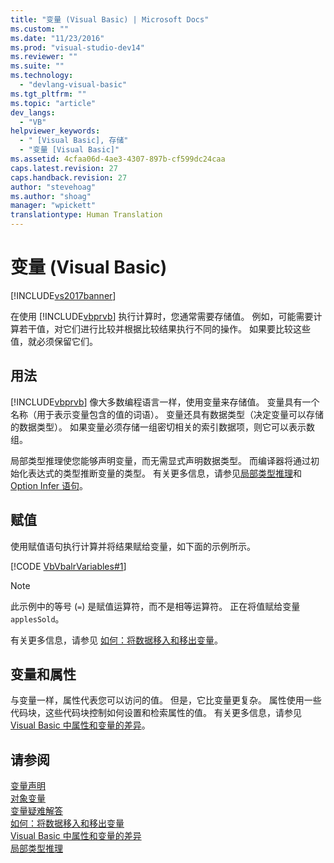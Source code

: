 ```yaml
---
title: "变量 (Visual Basic) | Microsoft Docs"
ms.custom: ""
ms.date: "11/23/2016"
ms.prod: "visual-studio-dev14"
ms.reviewer: ""
ms.suite: ""
ms.technology: 
  - "devlang-visual-basic"
ms.tgt_pltfrm: ""
ms.topic: "article"
dev_langs: 
  - "VB"
helpviewer_keywords: 
  - " [Visual Basic], 存储"
  - "变量 [Visual Basic]"
ms.assetid: 4cfaa06d-4ae3-4307-897b-cf599dc24caa
caps.latest.revision: 27
caps.handback.revision: 27
author: "stevehoag"
ms.author: "shoag"
manager: "wpickett"
translationtype: Human Translation
---
```

# 变量 (Visual Basic)
[!INCLUDE[vs2017banner](../../../../csharp/includes/vs2017banner.md)]

在使用 [!INCLUDE[vbprvb](../../../../csharp/programming-guide/concepts/linq/includes/vbprvb_md.md)] 执行计算时，您通常需要存储值。  例如，可能需要计算若干值，对它们进行比较并根据比较结果执行不同的操作。  如果要比较这些值，就必须保留它们。  
  
## 用法  
 [!INCLUDE[vbprvb](../../../../csharp/programming-guide/concepts/linq/includes/vbprvb_md.md)] 像大多数编程语言一样，使用变量来存储值。  变量具有一个名称（用于表示变量包含的值的词语）。  变量还具有数据类型（决定变量可以存储的数据类型）。  如果变量必须存储一组密切相关的索引数据项，则它可以表示数组。  
  
 局部类型推理使您能够声明变量，而无需显式声明数据类型。  而编译器将通过初始化表达式的类型推断变量的类型。  有关更多信息，请参见[局部类型推理](../../../../visual-basic/programming-guide/language-features/variables/local-type-inference.md)和 [Option Infer 语句](../../../../visual-basic/language-reference/statements/option-infer-statement.md)。  
  
## 赋值  
 使用赋值语句执行计算并将结果赋给变量，如下面的示例所示。  
  
 [!CODE [VbVbalrVariables#1](../CodeSnippet/VS_Snippets_VBCSharp/VbVbalrVariables#1)]  
  
> [!NOTE]
>  此示例中的等号 \(`=`\) 是赋值运算符，而不是相等运算符。  正在将值赋给变量 `applesSold`。  
  
 有关更多信息，请参见 [如何：将数据移入和移出变量](../../../../visual-basic/programming-guide/language-features/variables/how-to-move-data-into-and-out-of-a-variable.md)。  
  
## 变量和属性  
 与变量一样，属性代表您可以访问的值。  但是，它比变量更复杂。  属性使用一些代码块，这些代码块控制如何设置和检索属性的值。  有关更多信息，请参见 [Visual Basic 中属性和变量的差异](../../../../visual-basic/programming-guide/language-features/procedures/differences-between-properties-and-variables.md)。  
  
## 请参阅  
 [变量声明](../../../../visual-basic/programming-guide/language-features/variables/variable-declaration.md)   
 [对象变量](../../../../visual-basic/programming-guide/language-features/variables/object-variables.md)   
 [变量疑难解答](../../../../visual-basic/programming-guide/language-features/variables/troubleshooting-variables.md)   
 [如何：将数据移入和移出变量](../../../../visual-basic/programming-guide/language-features/variables/how-to-move-data-into-and-out-of-a-variable.md)   
 [Visual Basic 中属性和变量的差异](../../../../visual-basic/programming-guide/language-features/procedures/differences-between-properties-and-variables.md)   
 [局部类型推理](../../../../visual-basic/programming-guide/language-features/variables/local-type-inference.md)